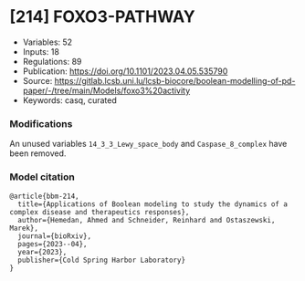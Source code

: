 # \[214\] FOXO3-PATHWAY

 - Variables: 52
 - Inputs: 18
 - Regulations: 89
 - Publication: https://doi.org/10.1101/2023.04.05.535790
 - Source: https://gitlab.lcsb.uni.lu/lcsb-biocore/boolean-modelling-of-pd-paper/-/tree/main/Models/foxo3%20activity
 - Keywords: casq, curated


### Modifications

An unused variables `14_3_3_Lewy_space_body` and `Caspase_8_complex` have been removed.

### Model citation

```
@article{bbm-214,
  title={Applications of Boolean modeling to study the dynamics of a complex disease and therapeutics responses},
  author={Hemedan, Ahmed and Schneider, Reinhard and Ostaszewski, Marek},
  journal={bioRxiv},
  pages={2023--04},
  year={2023},
  publisher={Cold Spring Harbor Laboratory}
}
```

